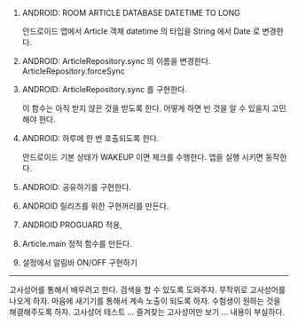 1. ANDROID: ROOM ARTICLE DATABASE DATETIME TO LONG

   안드로이드 앱에서 Article 객체 datetime 의 타입을 String 에서 Date 로 변경한다.

2. ANDROID: ArticleRepository.sync 의 이름을 변경한다. ArticleRepository.forceSync

3. ANDROID: ArticleRepository.sync 를 구현한다.

   이 함수는 아직 받지 않은 것을 받도록 한다.
   어떻게 하면 빈 것을 알 수 있을지 고민해야 한다.

4. ANDROID: 하루에 한 번 호출되도록 한다.

   안드로이드 기본 상태가 WAKEUP 이면 체크를 수행한다.
   앱을 실행 시키면 동작한다.

5. ANDROID: 공유하기를 구현한다.
6. ANDROID 릴리즈를 위한 구현꺼리를 만든다.
7. ANDROID PROGUARD 적용,
8. Article.main 정적 함수를 만든다.



9. 설정에서 알림바 ON/OFF 구현하기

----

고사성어를 통해서 배우려고 한다.
검색을 할 수 있도록 도와주자.
무작위로 고사성어를 나오게 하자.
마음에 새기기를 통해서 계속 노출이 되도록 하자.
수험생이 원하는 것을 해결해주도록 하자.
고사성어 테스트 ... 
즐겨찾는 고사성어만 보기 ...
내용이 부실하다.